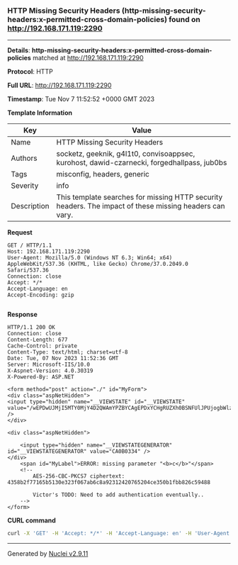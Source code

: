 ### HTTP Missing Security Headers (http-missing-security-headers:x-permitted-cross-domain-policies) found on http://192.168.171.119:2290

----
**Details**: **http-missing-security-headers:x-permitted-cross-domain-policies** matched at http://192.168.171.119:2290

**Protocol**: HTTP

**Full URL**: http://192.168.171.119:2290

**Timestamp**: Tue Nov 7 11:52:52 +0000 GMT 2023

**Template Information**

| Key | Value |
| --- | --- |
| Name | HTTP Missing Security Headers |
| Authors | socketz, geeknik, g4l1t0, convisoappsec, kurohost, dawid-czarnecki, forgedhallpass, jub0bs |
| Tags | misconfig, headers, generic |
| Severity | info |
| Description | This template searches for missing HTTP security headers. The impact of these missing headers can vary.<br> |

**Request**
```http
GET / HTTP/1.1
Host: 192.168.171.119:2290
User-Agent: Mozilla/5.0 (Windows NT 6.3; Win64; x64) AppleWebKit/537.36 (KHTML, like Gecko) Chrome/37.0.2049.0 Safari/537.36
Connection: close
Accept: */*
Accept-Language: en
Accept-Encoding: gzip


```

**Response**
```http
HTTP/1.1 200 OK
Connection: close
Content-Length: 677
Cache-Control: private
Content-Type: text/html; charset=utf-8
Date: Tue, 07 Nov 2023 11:52:36 GMT
Server: Microsoft-IIS/10.0
X-Aspnet-Version: 4.0.30319
X-Powered-By: ASP.NET

<form method="post" action="./" id="MyForm">
<div class="aspNetHidden">
<input type="hidden" name="__VIEWSTATE" id="__VIEWSTATE" value="/wEPDwUJMjI5MTY0MjY4D2QWAmYPZBYCAgEPDxYCHgRUZXh0BSNFUlJPUjogbWlzc2luZyBwYXJhbWV0ZXIgIjxiPmM8L2I+ImRkZHvPI6ihroba9/GsG1byXq/QqUwF5oBKRcYUEE15/tPt" />
</div>

<div class="aspNetHidden">

	<input type="hidden" name="__VIEWSTATEGENERATOR" id="__VIEWSTATEGENERATOR" value="CA0B0334" />
</div>
	<span id="MyLabel">ERROR: missing parameter "<b>c</b>"</span>
	<!--
		AES-256-CBC-PKCS7 ciphertext: 4358b2f77165b5130e323f067ab6c8a92312420765204ce350b1fbb826c59488
		
		Victor's TODO: Need to add authentication eventually..
	-->
</form>
```


**CURL command**
```sh
curl -X 'GET' -H 'Accept: */*' -H 'Accept-Language: en' -H 'User-Agent: Mozilla/5.0 (Windows NT 6.3; Win64; x64) AppleWebKit/537.36 (KHTML, like Gecko) Chrome/37.0.2049.0 Safari/537.36' 'http://192.168.171.119:2290'
```

----

Generated by [Nuclei v2.9.11](https://github.com/projectdiscovery/nuclei)
